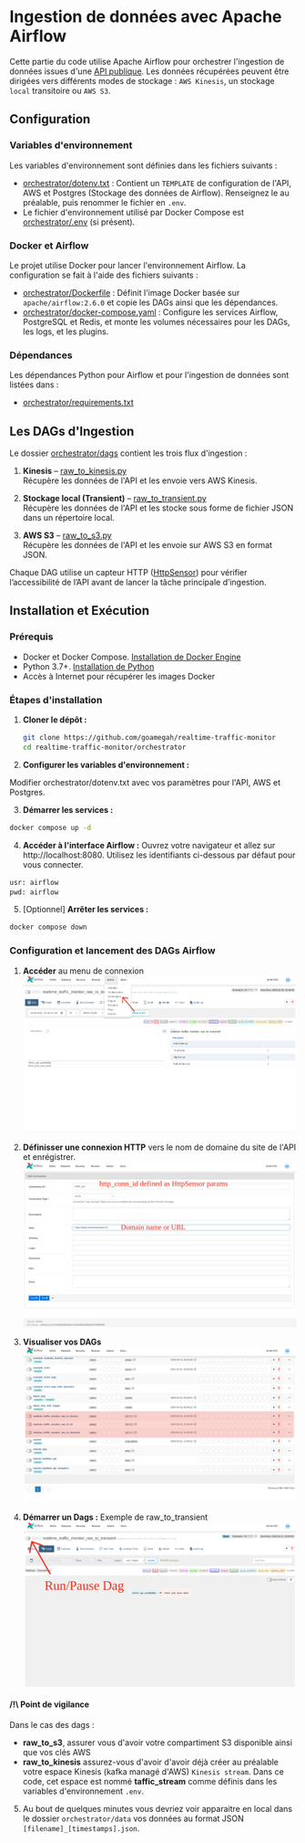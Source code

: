 # Ingestion de données avec Apache Airflow

Cette partie du code utilise Apache Airflow pour orchestrer l'ingestion de données issues d'une [API publique](https://data.rennesmetropole.fr/explore/dataset/etat-du-trafic-en-temps-reel/information/). Les données récupérées peuvent être dirigées vers différents modes de stockage : ```AWS Kinesis```, un stockage ```local``` transitoire ou ```AWS S3```.

## Configuration

### Variables d'environnement

Les variables d'environnement sont définies dans les fichiers suivants :
- [orchestrator/dotenv.txt](.env) : Contient un ```TEMPLATE``` de configuration de l'API, AWS et Postgres (Stockage des données de Airflow). Renseignez le au préalable, puis renommer le fichier en ```.env```.
- Le fichier d'environnement utilisé par Docker Compose est [orchestrator/.env](.env) (si présent).

### Docker et Airflow

Le projet utilise Docker pour lancer l'environnement Airflow. La configuration se fait à l'aide des fichiers suivants :
- [orchestrator/Dockerfile](Dockerfile) : Définit l'image Docker basée sur `apache/airflow:2.6.0` et copie les DAGs ainsi que les dépendances.
- [orchestrator/docker-compose.yaml](docker-compose.yaml) : Configure les services Airflow, PostgreSQL et Redis, et monte les volumes nécessaires pour les DAGs, les logs, et les plugins.

### Dépendances

Les dépendances Python pour Airflow et pour l'ingestion de données sont listées dans :
- [orchestrator/requirements.txt](requirements.txt)

## Les DAGs d'Ingestion

Le dossier [orchestrator/dags](dags) contient les trois flux d'ingestion :

1. **Kinesis** – [raw_to_kinesis.py](dags/raw_to_kinesis.py)  
   Récupère les données de l'API et les envoie vers AWS Kinesis.

2. **Stockage local (Transient)** – [raw_to_transient.py](dags/raw_to_transient.py)  
   Récupère les données de l'API et les stocke sous forme de fichier JSON dans un répertoire local.

3. **AWS S3** – [raw_to_s3.py](dags/raw_to_s3.py)  
   Récupère les données de l'API et les envoie sur AWS S3 en format JSON.

Chaque DAG utilise un capteur HTTP ([HttpSensor](https://airflow.apache.org/docs/apache-airflow-providers-http/stable/_api/airflow/providers/http/sensors/http/index.html)) pour vérifier l’accessibilité de l’API avant de lancer la tâche principale d’ingestion.

## Installation et Exécution

### Prérequis

- Docker et Docker Compose. [Installation de Docker Engine](https://docs.docker.com/engine/install/)
- Python 3.7+. [Installation de Python](https://www.python.org/downloads/)
- Accès à Internet pour récupérer les images Docker

### Étapes d'installation

1. **Cloner le dépôt :**
   ```sh
   git clone https://github.com/goamegah/realtime-traffic-monitor
   cd realtime-traffic-monitor/orchestrator
   ```

2. **Configurer les variables d'environnement :**

Modifier orchestrator/dotenv.txt avec vos paramètres pour l'API, AWS et Postgres.

3. **Démarrer les services :**
```sh
docker compose up -d
```

4. **Accéder à l'interface Airflow :** Ouvrez votre navigateur et allez sur http://localhost:8080.
Utilisez les identifiants ci-dessous par défaut pour vous connecter.

```dockerfile
usr: airflow
pwd: airflow
```

5. [Optionnel] **Arrêter les services :**

```bash
docker compose down
```

### Configuration et lancement des DAGs Airflow

1. **Accéder** au menu de connexion
![](../assets/airflow_admin_connections.png)

2. **Définisser une connexion HTTP** vers le nom de domaine du site de l'API et enrégistrer.
![](../assets/airflow_admin_connections_api.png)

3. **Visualiser vos DAGs**
![](../assets/airflo_ui_dags_view.png)

4. **Démarrer un Dags :** Exemple de raw_to_transient
![](../assets/airflow_ui_dags_raw_to_transient.png)

#### **/!\ Point de vigilance**
Dans le cas des dags :
- **raw_to_s3**, assurer vous d'avoir votre compartiment S3 disponible ainsi que vos clés AWS
- **raw_to_kinesis** assurez-vous d'avoir d'avoir déjà créer au préalable votre espace Kinesis (kafka managé d'AWS) ```Kinesis stream```. Dans ce code, cet espace est nommé **taffic_stream** comme définis dans les variables d'environnement ```.env```. 

5. Au bout de quelques minutes vous devriez voir apparaitre en local dans le dossier ```orchestrator/data``` vos données au format JSON
```[filename]_[timestamps].json```. 




